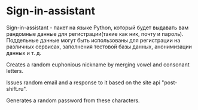 # Sign-in-assistant

Sign-in-assistant - пакет на языке Python, который будет выдавать вам рандомные данные для регистрации(такие как ник, почту и пароль). Поддельные данные могут быть использованы для регистрации на различных сервисах, заполнения тестовой базы данных, анонимизации данных и т. д.

Creates a random euphonious nickname by merging vowel and consonant letters.

Issues random email and a response to it based on the site api "post-shift.ru".

Generates a random password from these characters.
